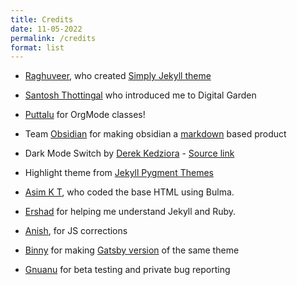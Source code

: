 ```yaml
---
title: Credits
date: 11-05-2022
permalink: /credits
format: list
---
```


-   [Raghuveer](https://kgithub.com/rgvr), who created [Simply Jekyll theme](https://kgithub.com/rgvr/simply-jekyll)
-   [Santosh Thottingal](https://kgithub.com/santhoshtr) who introduced me to Digital Garden
-   [Puttalu](https://kgithub.com/aashiks) for OrgMode classes!
-   Team [Obsidian](https://obsidian.md/) for making obsidian a [markdown](https://daringfireball.net/projects/markdown/) based product
-   Dark Mode Switch by [Derek Kedziora](https://kgithub.com/derekkedziora) - [Source link](https://kgithub.com/derekkedziora/jekyll-demo/blob/master/scripts/mode-switcher.js)
-   Highlight theme from [Jekyll Pygment Themes](https://kgithub.com/jwarby/jekyll-pygments-themes)


- [Asim K T](https://kgithub.com/asimkt), who coded the base HTML using Bulma. 
- [Ershad](https://kgithub.com/ershad) for helping me understand Jekyll and Ruby. 
- [Anish](https://kgithub.com/anishsheela), for JS corrections
- [Binny](https://kgithub.com/binnyva) for making [Gatsby version](https://kgithub.com/binnyva/gatsby-garden) of the same theme
- [Gnuanu](https://kgithub.com/gnuanu) for beta testing and private bug reporting

